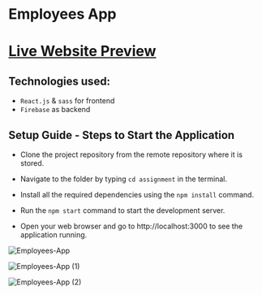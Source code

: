 # Employees App

# [Live Website Preview](https://react-crud-ef959.web.app/employees)

## Technologies used:

- `React.js` & `sass` for frontend
- `Firebase` as backend

## Setup Guide - Steps to Start the Application

- Clone the project repository from the remote repository where it is stored.

- Navigate to the folder by typing `cd assignment` in the terminal.

- Install all the required dependencies using the `npm install` command.

- Run the `npm start` command to start the development server.

- Open your web browser and go to http://localhost:3000 to see the application running.

![Employees-App](https://user-images.githubusercontent.com/110178135/225747899-543804f4-03cd-4824-8ea3-c7833fa468bd.png)

![Employees-App (1)](https://user-images.githubusercontent.com/110178135/225747918-81fae791-ca16-47e9-bfd5-fe55e87db83c.png)

![Employees-App (2)](https://user-images.githubusercontent.com/110178135/225747933-d98fd408-da5f-48b0-be37-3849b2b7c46a.png)

